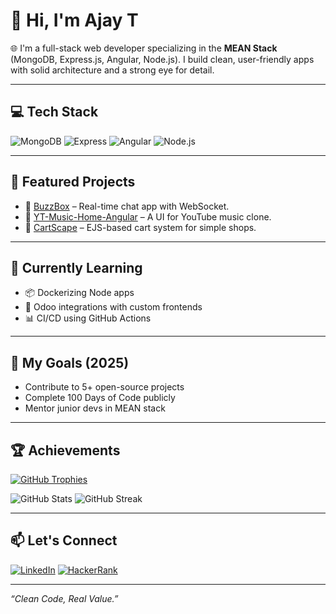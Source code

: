 # 👋 Hi, I'm Ajay T

🌐 I'm a full-stack web developer specializing in the **MEAN Stack** (MongoDB, Express.js, Angular, Node.js). I build clean, user-friendly apps with solid architecture and a strong eye for detail.

---

## 💻 Tech Stack

![MongoDB](https://img.shields.io/badge/MongoDB-4EA94B?style=for-the-badge&logo=mongodb&logoColor=white)
![Express](https://img.shields.io/badge/Express.js-000000?style=for-the-badge&logo=express&logoColor=white)
![Angular](https://img.shields.io/badge/Angular-DD0031?style=for-the-badge&logo=angular&logoColor=white)
![Node.js](https://img.shields.io/badge/Node.js-339933?style=for-the-badge&logo=node.js&logoColor=white)

---

## 📌 Featured Projects

- 🚀 [BuzzBox](https://github.com/Ajay-8086/BUZZBOX) – Real-time chat app with WebSocket.
- 🎵 [YT-Music-Home-Angular](https://github.com/Ajay-8086/YT-MUSIC-HOME-ANGULAR) – A UI for YouTube music clone.
- 🛒 [CartScape](https://github.com/Ajay-8086/CARTSCAPE) – EJS-based cart system for simple shops.

---

## 🧠 Currently Learning

- 📦 Dockerizing Node apps
- 🧩 Odoo integrations with custom frontends
- 📊 CI/CD using GitHub Actions

---

## 🌱 My Goals (2025)

- Contribute to 5+ open-source projects
- Complete 100 Days of Code publicly
- Mentor junior devs in MEAN stack

---

## 🏆 Achievements

[![GitHub Trophies](https://github-profile-trophy.vercel.app/?username=Ajay-8086&theme=gruvbox&row=1&column=7)](https://github.com/ryo-ma/github-profile-trophy)

<!-- Optional additions -->
![GitHub Stats](https://github-readme-stats.vercel.app/api?username=Ajay-8086&show_icons=true&theme=gruvbox)
![GitHub Streak](https://github-readme-streak-stats.herokuapp.com/?user=Ajay-8086&theme=gruvbox)

---

## 📫 Let's Connect

[![LinkedIn](https://img.shields.io/badge/LinkedIn-%230077B5.svg?style=for-the-badge&logo=linkedin&logoColor=white)](https://linkedin.com/in/t-ajay)
[![HackerRank](https://img.shields.io/badge/HackerRank-2EC866?style=for-the-badge&logo=HackerRank&logoColor=white)](https://www.hackerrank.com/profile/tajay5767)

---

*“Clean Code, Real Value.”*
